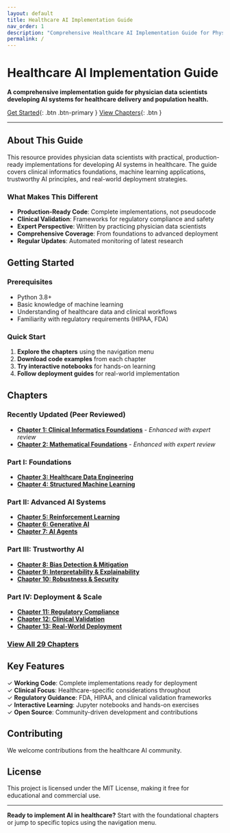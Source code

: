 ```yaml
---
layout: default
title: Healthcare AI Implementation Guide
nav_order: 1
description: "Comprehensive Healthcare AI Implementation Guide for Physician Data Scientists"
permalink: /
---
```


# Healthcare AI Implementation Guide

**A comprehensive implementation guide for physician data scientists developing AI systems for healthcare delivery and population health.**

[Get Started](#getting-started){: .btn .btn-primary } [View Chapters](#chapters){: .btn }

---

## About This Guide

This resource provides physician data scientists with practical, production-ready implementations for developing AI systems in healthcare. The guide covers clinical informatics foundations, machine learning applications, trustworthy AI principles, and real-world deployment strategies.

### What Makes This Different

- **Production-Ready Code**: Complete implementations, not pseudocode
- **Clinical Validation**: Frameworks for regulatory compliance and safety
- **Expert Perspective**: Written by practicing physician data scientists
- **Comprehensive Coverage**: From foundations to advanced deployment
- **Regular Updates**: Automated monitoring of latest research

## Getting Started

### Prerequisites

- Python 3.8+
- Basic knowledge of machine learning
- Understanding of healthcare data and clinical workflows
- Familiarity with regulatory requirements (HIPAA, FDA)

### Quick Start

1. **Explore the chapters** using the navigation menu
2. **Download code examples** from each chapter
3. **Try interactive notebooks** for hands-on learning
4. **Follow deployment guides** for real-world implementation

## Chapters

### Recently Updated (Peer Reviewed)
- **[Chapter 1: Clinical Informatics Foundations](/_chapters/01-clinical-informatics-peer-reviewed.html)** - *Enhanced with expert review*
- **[Chapter 2: Mathematical Foundations](/_chapters/02-mathematical-foundations-peer-reviewed.html)** - *Enhanced with expert review*

### Part I: Foundations
- **[Chapter 3: Healthcare Data Engineering](/_chapters/03-healthcare-data-engineering-comprehensive.html)**
- **[Chapter 4: Structured Machine Learning](/_chapters/04-structured-ml-clinical-comprehensive.html)**

### Part II: Advanced AI Systems
- **[Chapter 5: Reinforcement Learning](/_chapters/05-reinforcement-learning-healthcare-comprehensive.html)**
- **[Chapter 6: Generative AI](/_chapters/06-generative-ai-healthcare-comprehensive.html)**
- **[Chapter 7: AI Agents](/_chapters/07-ai-agents-healthcare-comprehensive.html)**

### Part III: Trustworthy AI
- **[Chapter 8: Bias Detection & Mitigation](/_chapters/08-bias-detection-mitigation-comprehensive.html)**
- **[Chapter 9: Interpretability & Explainability](/_chapters/09-interpretability-explainability-comprehensive.html)**
- **[Chapter 10: Robustness & Security](/_chapters/10-robustness-security-comprehensive.html)**

### Part IV: Deployment & Scale
- **[Chapter 11: Regulatory Compliance](/_chapters/11-regulatory-compliance-comprehensive.html)**
- **[Chapter 12: Clinical Validation](/_chapters/12-clinical-validation-frameworks-comprehensive.html)**
- **[Chapter 13: Real-World Deployment](/_chapters/13-real-world-deployment-strategies-comprehensive.html)**

### [View All 29 Chapters](/chapters/)

## Key Features

✓ **Working Code**: Complete implementations ready for deployment  
✓ **Clinical Focus**: Healthcare-specific considerations throughout  
✓ **Regulatory Guidance**: FDA, HIPAA, and clinical validation frameworks  
✓ **Interactive Learning**: Jupyter notebooks and hands-on exercises  
✓ **Open Source**: Community-driven development and contributions  

## Contributing

We welcome contributions from the healthcare AI community.

## License

This project is licensed under the MIT License, making it free for educational and commercial use.

---

**Ready to implement AI in healthcare?** Start with the foundational chapters or jump to specific topics using the navigation menu.
